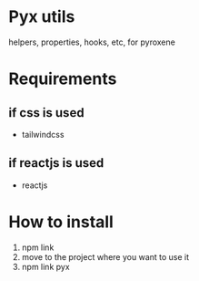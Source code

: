 # Pyx utils

helpers, properties, hooks, etc, for pyroxene

# Requirements
## if css is used
- tailwindcss

## if reactjs is used
- reactjs

# How to install
1. npm link
2. move to the project where you want to use it
3. npm link pyx